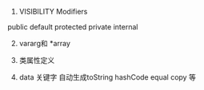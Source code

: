1. VISIBILITY Modifiers

public default
protected
private
internal

2. vararg和 *array

3. 类属性定义

4. data 关键字
自动生成toString hashCode equal copy 等